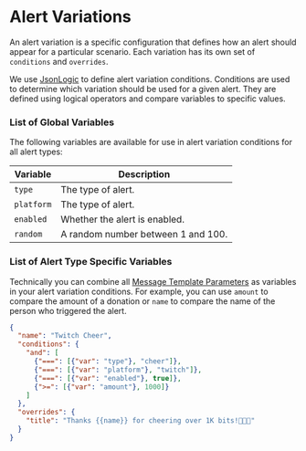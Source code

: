 # Alert Variations <Badge text="AE4" type="success"/>

An alert variation is a specific configuration that defines how an alert should appear for a particular scenario. Each
variation has its own set of `conditions` and `overrides`.

We use [JsonLogic](https://jsonlogic.com/) to define alert variation conditions. Conditions are used to determine which
variation should be used for a given alert. They are defined using logical operators and compare variables to specific
values.

### List of Global Variables <Badge text="AE4" type="success"/>

The following variables are available for use in alert variation conditions for all alert types:

| Variable   | Description                        |
|------------|------------------------------------|
| `type`     | The type of alert.                 |
| `platform` | The type of alert.                 |
| `enabled`  | Whether the alert is enabled.      |
| `random`   | A random number between 1 and 100. |

### List of Alert Type Specific Variables <Badge text="AE4" type="success"/>

Technically you can combine all [Message Template Parameters](./template-parameters.md) as variables in your alert
variation conditions. For example, you can use `amount` to compare the amount of a donation or `name` to compare the
name of the person who triggered the alert.

```json
{
  "name": "Twitch Cheer",
  "conditions": {
    "and": [
      {"===": [{"var": "type"}, "cheer"]},
      {"===": [{"var": "platform"}, "twitch"]},
      {"===": [{"var": "enabled"}, true]},
      {">=": [{"var": "amount"}, 1000]}
    ]
  },
  "overrides": {
    "title": "Thanks {{name}} for cheering over 1K bits!💃💃💃"
  }
}
```